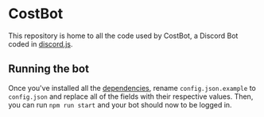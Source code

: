 # CostBot

This repository is home to all the code used by CostBot, a Discord Bot coded in [discord.js](https://github.com/discordjs/discord.js).

## Running the bot
Once you've installed all the [dependencies](https://github.com/Costpap/CostBot/network/dependencies), rename `config.json.example` to `config.json` and replace all of the fields with their respective values. Then, you can run `npm run start` and your bot should now to be logged in.